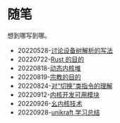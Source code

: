 ﻿# 随笔

想到哪写到哪。

- 20220528-[讨论设备树解析的写法](20220528-device-tree.md)
- 20220722-[Rust 的目的](20220722-jotting.md)
- 20220818-[动态内核堆](/随笔/20220818-dynamic-kernel-heap.md)
- 20220819-[宗教的目的](/随笔/20220819-perpose.md)
- 20220824-[对“切换”类指令的理解](/随笔/20220824-flow.md)
- 20220912-[内核开发可用模块](/随笔/20220912-crates.md)
- 20220926-[幺内核技术](/随笔/20220926-unikernel.md)
- 20220928-[unikraft 学习总结](/随笔/20220928-unikraft-summary.md)
